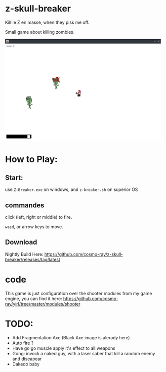 # z-skull-breaker
Kill le Z en masse, when they piss me off.

Small game about killing zombies.

![](Screenshot_20220207_015846.png)

# How to Play:

## Start:
use `Z-Breaker.exe` on windows, and `z-breaker.sh` on superior OS

## commandes

click (left, right or middle) to fire.

`wasd`, or arrow keys to move.

## Download

Nightly Build Here:
https://github.com/cosmo-ray/z-skull-breaker/releases/tag/latest

# code

This game is just configuration over the shooter modules from my game engine, you can find it here:
https://github.com/cosmo-ray/yirl/tree/master/modules/shooter

# TODO:

- Add Fragmentation Axe (Black Axe image is alerady here)
- Auto fire ?
- Have go go muscle apply it's effect to all weapons
- Gong: invock a naked guy, with a laser saber that kill a random enemy and diseapear
- Dakedo baby